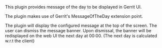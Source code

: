 This plugin provides message of the day to be displayed in Gerrit UI.

The plugin makes use of Gerrit's MessageOfTheDay extension point.

The plugin will display the configured message at the top of the screen.
The user can dismiss the message banner. Upon dismissal, the banner will be
redisplayed on the web UI the next day at 00:00. (The next day is calculated
w.r.t the client)
